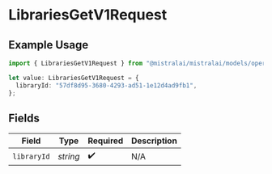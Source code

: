 # LibrariesGetV1Request

## Example Usage

```typescript
import { LibrariesGetV1Request } from "@mistralai/mistralai/models/operations";

let value: LibrariesGetV1Request = {
  libraryId: "57df8d95-3680-4293-ad51-1e12d4ad9fb1",
};
```

## Fields

| Field              | Type               | Required           | Description        |
| ------------------ | ------------------ | ------------------ | ------------------ |
| `libraryId`        | *string*           | :heavy_check_mark: | N/A                |